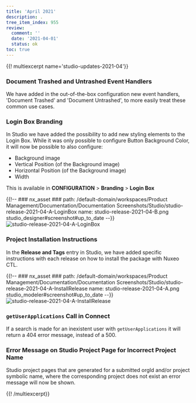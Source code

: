 ```yaml
---
title: 'April 2021'
description: .
tree_item_index: 955
review:
  comment: ''
  date: '2021-04-01'
  status: ok
toc: true
---
```


{{! multiexcerpt name='studio-updates-2021-04'}}

### Document Trashed and Untrashed Event Handlers

We have added in the out-of-the-box configuration new event handlers, 'Document Trashed' and 'Document Untrashed', to more easily treat these common use cases.

### Login Box Branding

In Studio we have added the possibility to add new styling elements to the Login Box. While it was only possible to configure Button Background Color, it will now be possible to also configure:
- Background image
- Vertical Position (of the Background image)
- Horizontal Position (of the Background image)
- Width

This is available in **CONFIGURATION** > **Branding** > **Login Box**

{{!--     ### nx_asset ###
    path: /default-domain/workspaces/Product Management/Documentation/Documentation Screenshots/Studio/studio-release-2021-04-A-LoginBox
    name: studio-release-2021-04-B.png
    studio_designer#screenshot#up_to_date
--}}
![studio-release-2021-04-A-LoginBox](nx_asset://0dae0dc1-fcd8-4b75-8e28-046ba0e261b7)

### Project Installation Instructions

In the **Release and Tags** entry in Studio, we have added specific instructions with each release on how to install the package with Nuxeo CTL.

{{!--     ### nx_asset ###
    path: /default-domain/workspaces/Product Management/Documentation/Documentation Screenshots/Studio/studio-release-2021-04-A-InstallRelease
    name: studio-release-2021-04-A.png
    studio_modeler#screenshot#up_to_date
--}}
![studio-release-2021-04-A-InstallRelease](nx_asset://e98aa8a5-6555-4edf-b692-f93ba79e8929)

### `getUserApplications` Call in Connect

If a search is made for an inexistent user with `getUserApplications` it will return a 404 error message, instead of a 500.

### Error Message on Studio Project Page for Incorrect Project Name

Studio project pages that are generated for a submitted orgId and/or project symbolic name, where the corresponding project does not exist an error message will now be shown.

{{! /multiexcerpt}}
